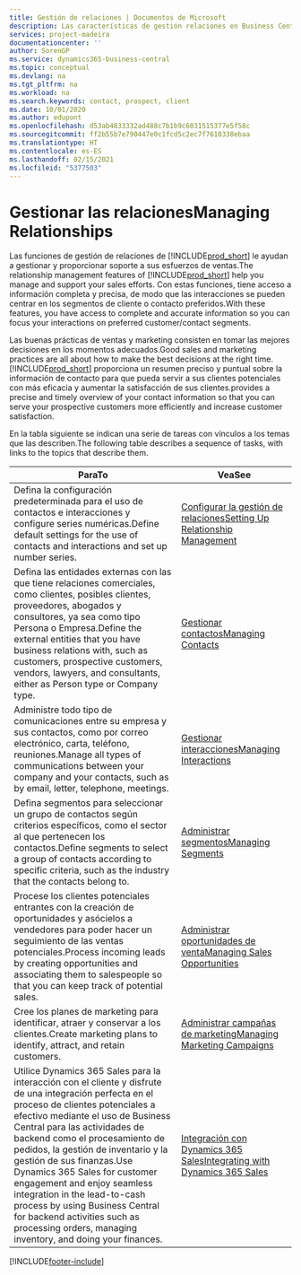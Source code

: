```yaml
---
title: Gestión de relaciones | Documentos de Microsoft
description: Las características de gestión relaciones en Business Central admiten las acciones de ventas y le permiten acceder a la información sobre contactos y clientes potenciales para que pueda atender a los clientes de forma eficaz.
services: project-madeira
documentationcenter: ''
author: SorenGP
ms.service: dynamics365-business-central
ms.topic: conceptual
ms.devlang: na
ms.tgt_pltfrm: na
ms.workload: na
ms.search.keywords: contact, prospect, client
ms.date: 10/01/2020
ms.author: edupont
ms.openlocfilehash: d53ab4833332ad488c7b1b9c6031515377e5f58c
ms.sourcegitcommit: ff2b55b7e790447e0c1fcd5c2ec7f7610338ebaa
ms.translationtype: HT
ms.contentlocale: es-ES
ms.lasthandoff: 02/15/2021
ms.locfileid: "5377503"
---
```

# <a name="managing-relationships"></a><span data-ttu-id="3f233-103">Gestionar las relaciones</span><span class="sxs-lookup"><span data-stu-id="3f233-103">Managing Relationships</span></span>
<span data-ttu-id="3f233-104">Las funciones de gestión de relaciones de [!INCLUDE[prod_short](includes/prod_short.md)] le ayudan a gestionar y proporcionar soporte a sus esfuerzos de ventas.</span><span class="sxs-lookup"><span data-stu-id="3f233-104">The relationship management features of [!INCLUDE[prod_short](includes/prod_short.md)] help you manage and support your sales efforts.</span></span> <span data-ttu-id="3f233-105">Con estas funciones, tiene acceso a información completa y precisa, de modo que las interacciones se pueden centrar en los segmentos de cliente o contacto preferidos.</span><span class="sxs-lookup"><span data-stu-id="3f233-105">With these features, you have access to complete and accurate information so you can focus your interactions on preferred customer/contact segments.</span></span>

<span data-ttu-id="3f233-106">Las buenas prácticas de ventas y marketing consisten en tomar las mejores decisiones en los momentos adecuados.</span><span class="sxs-lookup"><span data-stu-id="3f233-106">Good sales and marketing practices are all about how to make the best decisions at the right time.</span></span> [!INCLUDE[prod_short](includes/prod_short.md)] <span data-ttu-id="3f233-107">proporciona un resumen preciso y puntual sobre la información de contacto para que pueda servir a sus clientes potenciales con más eficacia y aumentar la satisfacción de sus clientes.</span><span class="sxs-lookup"><span data-stu-id="3f233-107">provides a precise and timely overview of your contact information so that you can serve your prospective customers more efficiently and increase customer satisfaction.</span></span>

<span data-ttu-id="3f233-108">En la tabla siguiente se indican una serie de tareas con vínculos a los temas que las describen.</span><span class="sxs-lookup"><span data-stu-id="3f233-108">The following table describes a sequence of tasks, with links to the topics that describe them.</span></span>  

| <span data-ttu-id="3f233-109">Para</span><span class="sxs-lookup"><span data-stu-id="3f233-109">To</span></span> | <span data-ttu-id="3f233-110">Vea</span><span class="sxs-lookup"><span data-stu-id="3f233-110">See</span></span> |
| --- | --- |
|<span data-ttu-id="3f233-111">Defina la configuración predeterminada para el uso de contactos e interacciones y configure series numéricas.</span><span class="sxs-lookup"><span data-stu-id="3f233-111">Define default settings for the use of contacts and interactions and set up number series.</span></span>|[<span data-ttu-id="3f233-112">Configurar la gestión de relaciones</span><span class="sxs-lookup"><span data-stu-id="3f233-112">Setting Up Relationship Management</span></span>](marketing-setup-marketing.md)|
|<span data-ttu-id="3f233-113">Defina las entidades externas con las que tiene relaciones comerciales, como clientes, posibles clientes, proveedores, abogados y consultores, ya sea como tipo Persona o Empresa.</span><span class="sxs-lookup"><span data-stu-id="3f233-113">Define the external entities that you have business relations with, such as customers, prospective customers, vendors, lawyers, and consultants, either as Person type or Company type.</span></span>|[<span data-ttu-id="3f233-114">Gestionar contactos</span><span class="sxs-lookup"><span data-stu-id="3f233-114">Managing Contacts</span></span>](marketing-contacts.md)|
|<span data-ttu-id="3f233-115">Administre todo tipo de comunicaciones entre su empresa y sus contactos, como por correo electrónico, carta, teléfono, reuniones.</span><span class="sxs-lookup"><span data-stu-id="3f233-115">Manage all types of communications between your company and your contacts, such as by email, letter, telephone, meetings.</span></span>|[<span data-ttu-id="3f233-116">Gestionar interacciones</span><span class="sxs-lookup"><span data-stu-id="3f233-116">Managing Interactions</span></span>](marketing-interactions.md)|
|<span data-ttu-id="3f233-117">Defina segmentos para seleccionar un grupo de contactos según criterios específicos, como el sector al que pertenecen los contactos.</span><span class="sxs-lookup"><span data-stu-id="3f233-117">Define segments to select a group of contacts according to specific criteria, such as the industry that the contacts belong to.</span></span>|[<span data-ttu-id="3f233-118">Administrar segmentos</span><span class="sxs-lookup"><span data-stu-id="3f233-118">Managing Segments</span></span>](marketing-segments.md)|
|<span data-ttu-id="3f233-119">Procese los clientes potenciales entrantes con la creación de oportunidades y asócielos a vendedores para poder hacer un seguimiento de las ventas potenciales.</span><span class="sxs-lookup"><span data-stu-id="3f233-119">Process incoming leads by creating opportunities and associating them to salespeople so that you can keep track of potential sales.</span></span>|[<span data-ttu-id="3f233-120">Administrar oportunidades de venta</span><span class="sxs-lookup"><span data-stu-id="3f233-120">Managing Sales Opportunities</span></span>](marketing-manage-sales-opportunities.md)|
|<span data-ttu-id="3f233-121">Cree los planes de marketing para identificar, atraer y conservar a los clientes.</span><span class="sxs-lookup"><span data-stu-id="3f233-121">Create marketing plans to identify, attract, and retain customers.</span></span>|[<span data-ttu-id="3f233-122">Administrar campañas de marketing</span><span class="sxs-lookup"><span data-stu-id="3f233-122">Managing Marketing Campaigns</span></span>](marketing-campaigns.md)|
|<span data-ttu-id="3f233-123">Utilice Dynamics 365 Sales para la interacción con el cliente y disfrute de una integración perfecta en el proceso de clientes potenciales a efectivo mediante el uso de Business Central para las actividades de backend como el procesamiento de pedidos, la gestión de inventario y la gestión de sus finanzas.</span><span class="sxs-lookup"><span data-stu-id="3f233-123">Use Dynamics 365 Sales for customer engagement and enjoy seamless integration in the lead-to-cash process by using Business Central for backend activities such as processing orders, managing inventory, and doing your finances.</span></span>|[<span data-ttu-id="3f233-124">Integración con Dynamics 365 Sales</span><span class="sxs-lookup"><span data-stu-id="3f233-124">Integrating with Dynamics 365 Sales</span></span>](marketing-integrate-dynamicscrm.md)|


[!INCLUDE[footer-include](includes/footer-banner.md)]